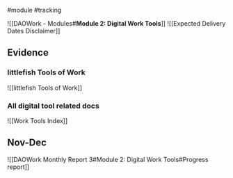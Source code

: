 #module #tracking

![[DAOWork - Modules#**Module 2: Digital Work Tools**]]
![[Expected Delivery Dates Disclaimer]]

## Evidence

### littlefish Tools of Work

![[littlefish Tools of Work]]

### All digital tool related docs

![[Work Tools Index]]


## Nov-Dec 
![[DAOWork Monthly Report 3#Module 2: Digital Work Tools#Progress report]]